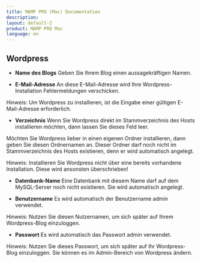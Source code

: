 ```yaml
---
title: MAMP PRO (Mac) Documentation
description: 
layout: default-2
product: MAMP PRO Mac
language: en
---
```


## Wordpress

*  **Name des Blogs** 
     Geben Sie Ihrem Blog einen aussagekräftigen Namen.

*  **E-Mail-Adresse**
     An diese E-Mail-Adresse wird Ihre Wordpress-Installation Fehlermeldungen verschicken.

Hinweis: Um Wordpress zu installieren, ist die Eingabe einer gültigen E-Mail-Adresse erforderlich.

*  **Verzeichnis**
     Wenn Sie Wordpress direkt im Stammverzeichnis des Hosts installieren möchten, dann lassen Sie dieses Feld leer.

Möchten Sie Wordpress lieber in einen eigenen Ordner installieren, dann geben Sie diesen Ordnernamen an. Dieser Ordner darf noch nicht im Stammverzeichnis des Hosts existieren, denn er wird automatisch angelegt.

Hinweis: Installieren Sie Wordpress nicht über eine bereits vorhandene Installation. Diese wird ansonsten überschrieben!


*  **Datenbank-Name**
Eine Datenbank mit diesem Name darf auf dem MySQL-Server noch nicht existieren. Sie wird automatisch angelegt.

*  **Benutzername**
Es wird automatisch der Benutzername admin verwendet.

Hinweis: Nutzen Sie diesen Nutzernamen, um sich später auf Ihrem Wordpress-Blog einzuloggen.

*  **Passwort**
Es wird automatisch das Passwort admin verwendet.

Hinweis: Nutzen Sie dieses Passwort, um sich später auf Ihr Wordpress-Blog einzuloggen. Sie können es im Admin-Bereich von Wordpress ändern.
